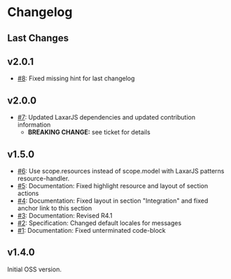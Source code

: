 # Changelog

## Last Changes


## v2.0.1

- [#8](https://github.com/LaxarJS/ax-media-widget/issues/8): Fixed missing hint for last changelog


## v2.0.0

- [#7](https://github.com/LaxarJS/ax-media-widget/issues/7): Updated LaxarJS dependencies and updated contribution information
  + **BREAKING CHANGE:** see ticket for details

## v1.5.0

- [#6](https://github.com/LaxarJS/ax-media-widget/issues/6): Use scope.resources instead of scope.model with LaxarJS patterns resource-handler.
- [#5](https://github.com/LaxarJS/ax-media-widget/issues/5): Documentation: Fixed highlight resource and layout of section actions
- [#4](https://github.com/LaxarJS/ax-media-widget/issues/4): Documentation: Fixed layout in section "Integration" and fixed anchor link to this section
- [#3](https://github.com/LaxarJS/ax-media-widget/issues/3): Documentation: Revised R4.1
- [#2](https://github.com/LaxarJS/ax-media-widget/issues/2): Specification: Changed default locales for messages
- [#1](https://github.com/LaxarJS/ax-media-widget/issues/1): Documentation: Fixed unterminated code-block


## v1.4.0

Initial OSS version.

